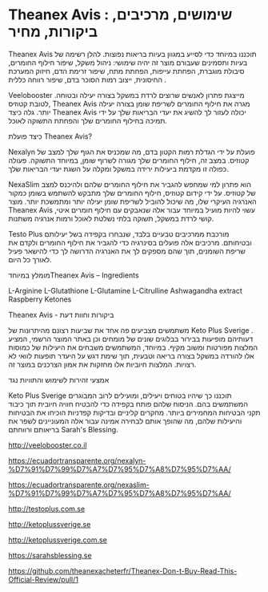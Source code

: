 <h1>Theanex Avis : שימושים, מרכיבים, ביקורות, מחיר
</h1>

Theanex Avis תוכננו במיוחד כדי לסייע במגוון בעיות בריאות נפוצות. להלן רשימה של בעיות ותסמינים שעבורם מוצר זה יהיה שימושי: ניהול משקל, שיפור חילוף החומרים, סיבולת מוגברת, הפחתת עייפות, הפחתת מתח, שיפור זרימת הדם, חיזוק המערכת החיסונית, ייצוב רמות הסוכר בדם, שיפור רווחה כללית .

Veelobooster מייצגת פתרון לאנשים שרוצים לרדת במשקל בצורה יעילה ובטוחה. לטובת קטוזיס, Theanex Avis מגרה את חילוף החומרים לשריפת שומן בצורה יעילה יותר. גלה כיצד Theanex Avis יכולה לעזור לך להשיג את יעדי הבריאות שלך על ידי תמיכה בחילוף החומרים שלך והפחתת התשוקה לאוכל.

כיצד פועלת Theanex Avis?

Nexalyn פועלת על ידי הגדלת רמות הקטון בדם, מה שמכניס את הגוף שלך למצב של קטוזיס. במצב זה, חילוף החומרים שלך מגורה לשרוף שומן, במיוחד התשוקה. פעולה כפולה זו מקדמת ביעילות ירידה במשקל ומקלה על השגת יעדי הבריאות שלך.

NexaSlim הוא פתרון למי שמחפש להגביר את חילוף החומרים שלהם ולהיכנס למצב של קטוזיס. על ידי קידום קטוזיס, חילוף החומרים שלך מתבקש להשתמש בשומן כמקור האנרגיה העיקרי שלו, מה שיכול להוביל לשריפת שומן יעילה יותר ומתמשכת יותר. מוצר Theanex Avis עשוי להיות מועיל במיוחד עבור אלה שנאבקים עם חילוף חומרים איטי, קושי לרדת במשקל, תשוקה בלתי נשלטת לאוכל ורמות אנרגיה משתנות.

Testo Plus מורכבת ממרכיבים טבעיים בלבד, שנבחרו בקפידה בשל יעילותם ובטיחותם. מרכיבים אלה פועלים בסינרגיה כדי להגביר את חילוף החומרים ולקדם את שריפת השומנים, תוך שהם מספקים לך את האנרגיה הדרושה לך כדי להישאר פעיל לאורך כל היום.

מומלץ במיוחדTheanex Avis – Ingredients


L-Arginine
L-Glutathione
L-Glutamine
L-Citrulline
Ashwagandha extract
Raspberry Ketones


Theanex Avis - ביקורות וחוות דעת


משתמשים מצביעים פה אחד את שביעות רצונם מהיתרונות של Keto Plus Sverige . דעותיהם מופיעות בבירור בבלוגים שונים של מומחים וכן באתר המוצר הרשמי, המציע המלצות מפורטות ומשוב מקיף. במיוחד, המשתמשים משבחים את היעילות של כמוסות אלו להורדה במשקל בצורה בריאה וטבעית, תוך שימת דגש על היעדר תופעות לוואי לא רצויות. המלצות חיוביות אלו מחזקות את אמון הצרכנים במוצר זה.

אמצעי זהירות לשימוש והתוויות נגד

Keto Plus Sverige תוכננו כך שיהיו בטוחים ויעילים, ומועילים לרוב המבוגרים המשתמשים בהם. הניסוח שלהם פותח בקפידה כדי להבטיח חוויה חיובית תוך כיבוד תקני הבטיחות המחמירים ביותר. מחקרים קליניים ובדיקות קפדניות הוכיחו את הבטיחות והיעילות שלהם, מה שהופך אותם לבחירה אמינה עבור אלה המעוניינים לשפר את בריאותם ורווחתם Sarah's Blessing.

http://veelobooster.co.il

https://ecuadortransparente.org/nexalyn-%D7%91%D7%99%D7%A7%D7%95%D7%A8%D7%95%D7%AA/

https://ecuadortransparente.org/nexaslim-%D7%91%D7%99%D7%A7%D7%95%D7%A8%D7%95%D7%AA/

http://testoplus.com.se

http://ketoplussverige.se

http://ketoplussverige.com.se

https://sarahsblessing.se

https://github.com/theanexacheterfr/Theanex-Don-t-Buy-Read-This-Official-Review/pull/1
